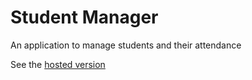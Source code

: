# Student Manager

An application to manage students and their attendance

See the [hosted version](https://ipmec.herokuapp.com)
